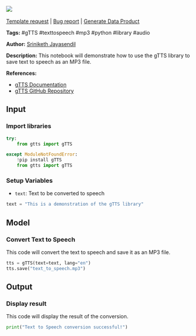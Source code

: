 <a href="https://app.naas.ai/user-redirect/naas/downloader?url=https://raw.githubusercontent.com/jupyter-naas/awesome-notebooks/master/gTTS/gTTS_Save_Text_to_Speech_to_MP3.ipynb" target="_parent"><img src="https://naasai-public.s3.eu-west-3.amazonaws.com/Open_in_Naas_Lab.svg"/></a><br><br><a href="https://github.com/jupyter-naas/awesome-notebooks/issues/new?assignees=&labels=&template=template-request.md&title=Tool+-+Action+of+the+notebook+">Template request</a> | <a href="https://github.com/jupyter-naas/awesome-notebooks/issues/new?assignees=&labels=bug&template=bug_report.md&title=gTTS+-+Save+Text+to+Speech+to+MP3:+Error+short+description">Bug report</a> | <a href="https://app.naas.ai/user-redirect/naas/downloader?url=https://raw.githubusercontent.com/jupyter-naas/awesome-notebooks/master/Naas/Naas_Start_data_product.ipynb" target="_parent">Generate Data Product</a>

**Tags:** #gTTS #texttospeech #mp3 #python #library #audio

**Author:** [Sriniketh Jayasendil](http://linkedin.com/in/sriniketh-jayasendil/)

**Description:** This notebook will demonstrate how to use the gTTS library to save text to speech as an MP3 file.

**References:**
- [gTTS Documentation](https://pypi.org/project/gTTS/)
- [gTTS GitHub Repository](https://github.com/pndurette/gTTS)

## Input

### Import libraries


```python
try:
    from gtts import gTTS

except ModuleNotFoundError:
    !pip install gTTS
    from gtts import gTTS
```

### Setup Variables
- `text`: Text to be converted to speech


```python
text = "This is a demonstration of the gTTS library"
```

## Model

### Convert Text to Speech

This code will convert the text to speech and save it as an MP3 file.


```python
tts = gTTS(text=text, lang="en")
tts.save("text_to_speech.mp3")
```

## Output

### Display result

This code will display the result of the conversion.


```python
print("Text to Speech conversion successful!")
```

 
